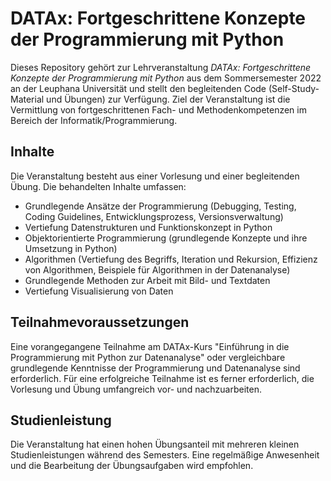 # DATAx: Fortgeschrittene Konzepte der Programmierung mit Python
Dieses Repository gehört zur Lehrveranstaltung *DATAx: Fortgeschrittene Konzepte der Programmierung mit Python* aus
dem Sommersemester 2022 an der Leuphana Universität und stellt den begleitenden Code (Self-Study-Material und Übungen) 
zur Verfügung. Ziel der Veranstaltung ist die Vermittlung von fortgeschrittenen Fach- und Methodenkompetenzen im Bereich
der Informatik/Programmierung.

## Inhalte
Die Veranstaltung besteht aus einer Vorlesung und einer begleitenden Übung. Die behandelten Inhalte umfassen:
- Grundlegende Ansätze der Programmierung (Debugging, Testing, Coding Guidelines, Entwicklungsprozess, 
Versionsverwaltung)
- Vertiefung Datenstrukturen und Funktionskonzept in Python 
- Objektorientierte Programmierung (grundlegende Konzepte und ihre Umsetzung in Python)
- Algorithmen (Vertiefung des Begriffs, Iteration und Rekursion, Effizienz von Algorithmen, Beispiele für Algorithmen in 
der Datenanalyse)
- Grundlegende Methoden zur Arbeit mit Bild- und Textdaten 
- Vertiefung Visualisierung von Daten

## Teilnahmevoraussetzungen
Eine vorangegangene Teilnahme am DATAx-Kurs "Einführung in die Programmierung mit Python zur Datenanalyse" oder vergleichbare grundlegende Kenntnisse der Programmierung und Datenanalyse sind erforderlich. Für eine 
erfolgreiche Teilnahme ist es ferner erforderlich, die Vorlesung und Übung umfangreich vor- und nachzuarbeiten.

## Studienleistung
Die Veranstaltung hat einen hohen Übungsanteil mit mehreren kleinen Studienleistungen während des Semesters. Eine 
regelmäßige Anwesenheit und die Bearbeitung der Übungsaufgaben wird empfohlen. 
